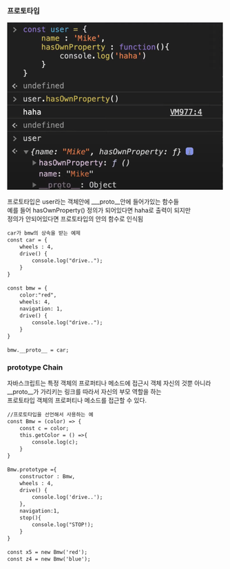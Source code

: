 ### 프로토타입
 
![001](images/001.PNG)

프로토타입은 user라는 객체안에 ___proto__안에 들어가있는 함수들  
예를 들어 hasOwnProperty() 정의가 되어있다면 haha로 출력이 되지만  
정의가 안되어있다면 프로토타입의 안의 함수로 인식됨  

```
car가 bmw의 상속을 받는 예제
const car = {
    wheels : 4,
    drive() {
        console.log("drive..");
    }
}

const bmw = {
    color:"red",
    wheels: 4,
    navigation: 1,
    drive() {
        console.log("drive..");
    }
}

bmw.__proto__ = car;
```

### prototype Chain
자바스크립트는 특정 객체의 프로퍼티나 메소드에 접근시 객체 자신의 것뿐 아니라  
__proto__가 가리키는 링크를 따라서 자신의 부모 역할을 하는  
프로토타입 객체의 프로퍼티나 메소드를 접근할 수 있다.  

```
//프로토타입을 선언해서 사용하는 예
const Bmw = (color) => {
    const c = color;
    this.getColor = () =>{
        console.log(c);
    }
}

Bmw.prototype ={
    constructor : Bmw,
    wheels : 4,
    drive() {
        console.log('drive..');
    },
    navigation:1,
    stop(){
        console.log("STOP!);
    }
}

const x5 = new Bmw('red');
const z4 = new Bmw('blue');

```